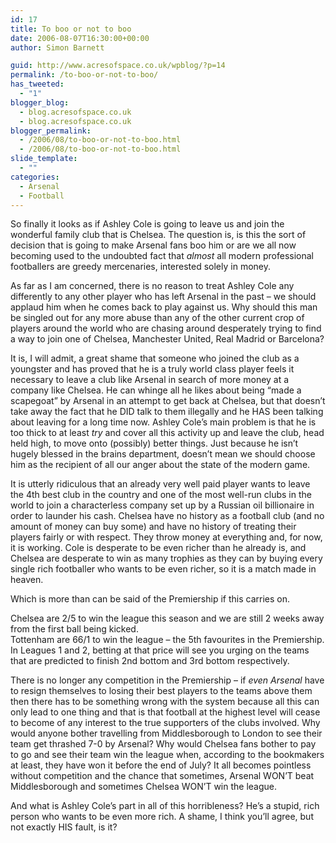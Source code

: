 ```yaml
---
id: 17
title: To boo or not to boo
date: 2006-08-07T16:30:00+00:00
author: Simon Barnett

guid: http://www.acresofspace.co.uk/wpblog/?p=14
permalink: /to-boo-or-not-to-boo/
has_tweeted:
  - "1"
blogger_blog:
  - blog.acresofspace.co.uk
  - blog.acresofspace.co.uk
blogger_permalink:
  - /2006/08/to-boo-or-not-to-boo.html
  - /2006/08/to-boo-or-not-to-boo.html
slide_template:
  - ""
categories:
  - Arsenal
  - Football
---
```

So finally it looks as if Ashley Cole is going to leave us and join the wonderful family club that is Chelsea. The question is, is this the sort of decision that is going to make Arsenal fans boo him or are we all now becoming used to the undoubted fact that <span style="font-style: italic">almost</span> all modern professional footballers are greedy mercenaries, interested solely in money.

As far as I am concerned, there is no reason to treat Ashley Cole any differently to any other player who has left Arsenal in the past &#8211; we should applaud him when he comes back to play against us. Why should this man be singled out for any more abuse than any of the other current crop of players around the world who are chasing around desperately trying to find a way to join one of Chelsea, Manchester United, Real Madrid or Barcelona?

It is, I will admit, a great shame that someone who joined the club as a youngster and has proved that he is a truly world class player feels it necessary to leave a club like Arsenal in search of more money at a company like Chelsea. He can whinge all he likes about being &#8220;made a scapegoat&#8221; by Arsenal in an attempt to get back at Chelsea, but that doesn&#8217;t take away the fact that he DID talk to them illegally and he HAS been talking about leaving for a long time now. Ashley Cole&#8217;s main problem is that he is too thick to at least <span style="font-style: italic">try</span> and cover all this activity up and leave the club, head held high, to move onto (possibly) better things. Just because he isn&#8217;t hugely blessed in the brains department, doesn&#8217;t mean we should choose him as the recipient of all our anger about the state of the modern game.

It is utterly ridiculous that an already very well paid player wants to leave the 4th best club in the country and one of the most well-run clubs in the world to join a characterless company set up by a Russian oil billionaire in order to launder his cash. Chelsea have no history as a football club (and no amount of money can buy some) and have no history of treating their players fairly or with respect. They throw money at everything and, for now, it is working. Cole is desperate to be even richer than he already is, and Chelsea are desperate to win as many trophies as they can by buying every single rich footballer who wants to be even richer, so it is a match made in heaven.

Which is more than can be said of the Premiership if this carries on.

Chelsea are 2/5 to win the league this season and we are still 2 weeks away from the first ball being kicked.  
Tottenham are 66/1 to win the league &#8211; the 5th favourites in the Premiership. In Leagues 1 and 2, betting at that price will see you urging on the teams that are predicted to finish 2nd bottom and 3rd bottom respectively.

There is no longer any competition in the Premiership &#8211; if <span style="font-style: italic">even Arsenal</span> have to resign themselves to losing their best players to the teams above them then there has to be something wrong with the system because all this can only lead to one thing and that is that football at the highest level will cease to become of any interest to the true supporters of the clubs involved. Why would anyone bother travelling from Middlesborough to London to see their team get thrashed 7-0 by Arsenal? Why would Chelsea fans bother to pay to go and see their team win the league when, according to the bookmakers at least, they have won it before the end of July? It all becomes pointless without competition and the chance that sometimes, Arsenal WON&#8217;T beat Middlesborough and sometimes Chelsea WON&#8217;T win the league.

And what is Ashley Cole&#8217;s part in all of this horribleness? He&#8217;s a stupid, rich person who wants to be even more rich. A shame, I think you&#8217;ll agree, but not exactly HIS fault, is it?
